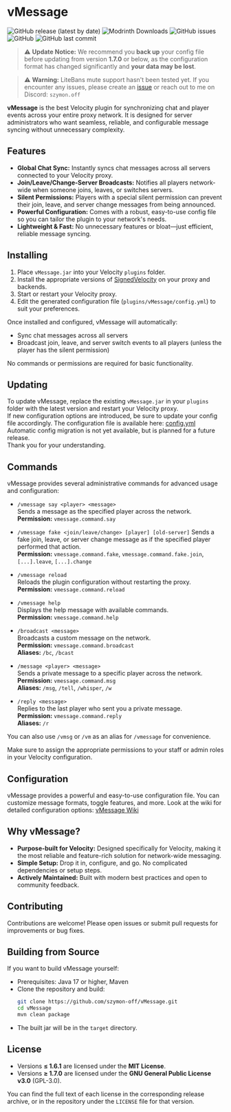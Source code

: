 # vMessage

![GitHub release (latest by date)](https://img.shields.io/github/v/release/szymon-off/vMessage) ![Modrinth Downloads](https://img.shields.io/modrinth/dt/ZIxTT2xI?logo=modrinth&color=%2300AF5C) ![GitHub issues](https://img.shields.io/github/issues/szymon-off/vMessage) ![GitHub](https://img.shields.io/github/license/szymon-off/vMessage) ![GitHub last commit](https://img.shields.io/github/last-commit/szymon-off/vMessage)

> ⚠️ **Update Notice:** We recommend you **back up** your config file before updating from version **1.7.0** or below, as the configuration format has changed significantly and **your data may be lost**.

> ⚠️ **Warning:** LiteBans mute support hasn't been tested yet. If you encounter any issues, please create an [issue](https://github.com/szymon-off/vMessage/issues) or reach out to me on Discord: `szymon.off`

**vMessage** is the best Velocity plugin for synchronizing chat and player events across your entire proxy network. It is designed for server administrators who want seamless, reliable, and configurable message syncing without unnecessary complexity.

## Features

- **Global Chat Sync:** Instantly syncs chat messages across all servers connected to your Velocity proxy.
- **Join/Leave/Change-Server Broadcasts:** Notifies all players network-wide when someone joins, leaves, or switches servers.
- **Silent Permissions:** Players with a special silent permission can prevent their join, leave, and server change messages from being announced.
- **Powerful Configuration:** Comes with a robust, easy-to-use config file so you can tailor the plugin to your network's needs.
- **Lightweight & Fast:** No unnecessary features or bloat—just efficient, reliable message syncing.

## Installing

1. Place `vMessage.jar` into your Velocity `plugins` folder.
2. Install the appropriate versions of [SignedVelocity](https://modrinth.com/plugin/signedvelocity) on your proxy and backends.
3. Start or restart your Velocity proxy.
4. Edit the generated configuration file (`plugins/vMessage/config.yml`) to suit your preferences.

Once installed and configured, vMessage will automatically:

- Sync chat messages across all servers
- Broadcast join, leave, and server switch events to all players (unless the player has the silent permission)

No commands or permissions are required for basic functionality.

## Updating

To update vMessage, replace the existing `vMessage.jar` in your `plugins` folder with the latest version and restart your Velocity proxy.  
If new configuration options are introduced, be sure to update your config file accordingly.
The configuration file is available here: [config.yml](https://github.com/szymon-off/vMessage/blob/master/src/main/resources/config.yml)  
Automatic config migration is not yet available, but is planned for a future release.  
Thank you for your understanding.

## Commands

vMessage provides several administrative commands for advanced usage and configuration:

- `/vmessage say <player> <message>`  
  Sends a message as the specified player across the network.  
  **Permission:** `vmessage.command.say`

- `/vmessage fake <join/leave/change> [player] [old-server]`
  Sends a fake join, leave, or server change message as if the specified player performed that action.  
  **Permission:** `vmessage.command.fake`, `vmessage.command.fake.join`, `[...].leave`, `[...].change`

- `/vmessage reload`  
  Reloads the plugin configuration without restarting the proxy.  
  **Permission:** `vmessage.command.reload`

- `/vmessage help`  
  Displays the help message with available commands.  
  **Permission:** `vmessage.command.help`

- `/broadcast <message>`  
  Broadcasts a custom message on the network.  
  **Permission:** `vmessage.command.broadcast`  
  **Aliases:** `/bc`, `/bcast`

- `/message <player> <message>`  
  Sends a private message to a specific player across the network.  
  **Permission:** `vmessage.command.msg`  
  **Aliases:** `/msg`, `/tell`, `/whisper`, `/w`

- `/reply <message>`  
  Replies to the last player who sent you a private message.  
  **Permission:** `vmessage.command.reply`  
  **Aliases:** `/r`

You can also use `/vmsg` or `/vm` as an alias for `/vmessage` for convenience.

Make sure to assign the appropriate permissions to your staff or admin roles in your Velocity configuration.

## Configuration

vMessage provides a powerful and easy-to-use configuration file. You can customize message formats, toggle features, and more. Look at the wiki for detailed configuration options: [vMessage Wiki](https://github.com/szymon-off/vMessage/wiki/Configuration-(config.yml))

## Why vMessage?

- **Purpose-built for Velocity:** Designed specifically for Velocity, making it the most reliable and feature-rich solution for network-wide messaging.
- **Simple Setup:** Drop it in, configure, and go. No complicated dependencies or setup steps.
- **Actively Maintained:** Built with modern best practices and open to community feedback.

## Contributing

Contributions are welcome! Please open issues or submit pull requests for improvements or bug fixes.

## Building from Source

If you want to build vMessage yourself:

- Prerequisites: Java 17 or higher, Maven
- Clone the repository and build:
  ```bash
  git clone https://github.com/szymon-off/vMessage.git
  cd vMessage
  mvn clean package
  ```
- The built jar will be in the `target` directory.

## License

- Versions **≤ 1.6.1** are licensed under the **MIT License**.
- Versions **≥ 1.7.0** are licensed under the **GNU General Public License v3.0** (GPL-3.0).

You can find the full text of each license in the corresponding release archive, or in the repository under the `LICENSE` file for that version.
